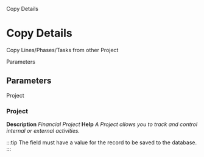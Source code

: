 
Copy Details
# Copy Details


Copy Lines/Phases/Tasks from other Project

Parameters
## Parameters


Project
### Project

**Description**
 *Financial Project*
**Help**
 *A Project allows you to track and control internal or external activities.*

:::tip
The field must have a value for the record to be saved to the database.
:::